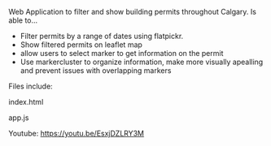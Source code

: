 Web Application to filter and show building permits throughout Calgary. Is able to...
- Filter permits by a range of dates using flatpickr.
- Show filtered permits on leaflet map
- allow users to select marker to get information on the permit
- Use markercluster to organize information, make more visually apealling and prevent issues with overlapping markers

Files include:

index.html

app.js

Youtube: https://youtu.be/EsxjDZLRY3M
